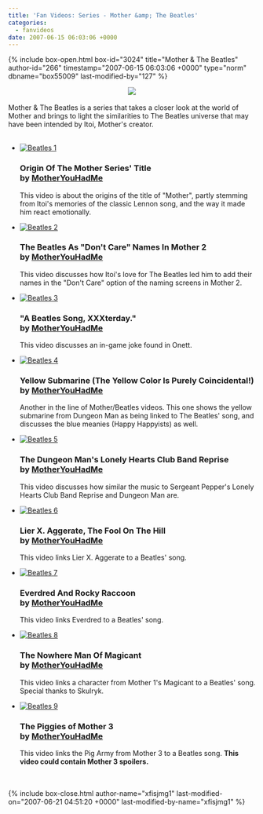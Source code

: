 ```yaml
---
title: 'Fan Videos: Series - Mother &amp; The Beatles'
categories:
  - fanvideos
date: 2007-06-15 06:03:06 +0000
---
```

{% include box-open.html box-id="3024" title="Mother & The Beatles" author-id="266" timestamp="2007-06-15 06:03:06 +0000" type="norm" dbname="box55009" last-modified-by="127" %}
<center><img src="http - //starmen.net/fanvideos/thumbs/motherbeatleslogo.png" /></center><br />
Mother & The Beatles is a series that takes a closer look at the world of Mother and brings to light the similarities to The Beatles universe that may have been intended by Itoi, Mother's creator.
<br />
<br /><ul class="pics">

<li>
		<a href="http://www.youtube.com/watch?v=VAxDwc5S4bk"><img src="http - //starmen.net/fanvideos/thumbs/beatles1.gif" alt="Beatles 1" /></a>
		<h3>Origin Of The Mother Series' Title<br />
by <a href="http://www.youtube.com/user/MotherYouHadMe">MotherYouHadMe</a></h3>
		<p>This video is about the origins of the title of "Mother", partly stemming from Itoi's memories of the classic Lennon song, and the way it made him react emotionally.</p>	
	</li>

<li>
		<a href="http://youtube.com/watch?v=Sao-O5zMqn4"><img src="http - //starmen.net/fanvideos/thumbs/beatles2.gif" alt="Beatles 2" /></a>
		<h3>The Beatles As "Don't Care" Names In Mother 2<br />
by <a href="http://www.youtube.com/user/MotherYouHadMe">MotherYouHadMe</a></h3>
		<p>This video discusses how Itoi's love for The Beatles led him to add their names in the "Don't Care" option of the naming screens in Mother 2.</p>	
	</li>

<li>
		<a href="http://www.youtube.com/watch?v=GgN_KL742uI"><img src="http - //starmen.net/fanvideos/thumbs/beatles3.gif" alt="Beatles 3" /></a>
		<h3>"A Beatles Song, XXXterday."<br />
by <a href="http://www.youtube.com/user/MotherYouHadMe">MotherYouHadMe</a></h3>
		<p>This video discusses an in-game joke found in Onett.</p>	
	</li>

<li>
		<a href="http://www.youtube.com/watch?v=MWlrZWLkiU8"><img src="http - //starmen.net/fanvideos/thumbs/beatles4.gif" alt="Beatles 4" /></a>
		<h3>Yellow Submarine (The Yellow Color Is Purely Coincidental!)<br />
by <a href="http://www.youtube.com/user/MotherYouHadMe">MotherYouHadMe</a></h3>
		<p>Another in the line of Mother/Beatles videos. This one shows the yellow submarine from Dungeon Man as being linked to The Beatles' song, and discusses the blue meanies (Happy Happyists) as well.</p>	
	</li>

<li>
		<a href="http://www.youtube.com/watch?v=mxmBzMfM2ww"><img src="http - //starmen.net/fanvideos/thumbs/beatles5.gif" alt="Beatles 5" /></a>
		<h3>The Dungeon Man's Lonely Hearts Club Band Reprise<br />
by <a href="http://www.youtube.com/user/MotherYouHadMe">MotherYouHadMe</a></h3>
		<p>This video discusses how similar the music to Sergeant Pepper's Lonely Hearts Club Band Reprise and Dungeon Man are.</p>	
	</li>

<li>
		<a href="http://www.youtube.com/watch?v=PEedebL4vl4&NR=1"><img src="http - //starmen.net/fanvideos/thumbs/beatles6.gif" alt="Beatles 6" /></a>
		<h3>Lier X. Aggerate, The Fool On The Hill<br />
by <a href="http://www.youtube.com/user/MotherYouHadMe">MotherYouHadMe</a></h3>
		<p>This video links Lier X. Aggerate to a Beatles' song.</p>	
	</li>

<li>
		<a href="http://youtube.com/watch?v=w1-bWx5rDag"><img src="http - //starmen.net/fanvideos/thumbs/beatles7.gif" alt="Beatles 7" /></a>
		<h3>Everdred And Rocky Raccoon<br />
by <a href="http://www.youtube.com/user/MotherYouHadMe">MotherYouHadMe</a></h3>
		<p>This video links Everdred to a Beatles' song.</p>	
	</li>	

<li>
		<a href="http://www.youtube.com/watch?v=-qSU3ZOGbQU"><img src="http - //starmen.net/fanvideos/thumbs/beatles8.gif" alt="Beatles 8" /></a>
		<h3>The Nowhere Man Of Magicant<br />
by <a href="http://www.youtube.com/user/MotherYouHadMe">MotherYouHadMe</a></h3>
		<p>This video links a character from Mother 1's Magicant to a Beatles' song. Special thanks to Skulryk.</p>	
	</li>

<li>
		<a href="http://www.youtube.com/watch?v=4z4NSEgiy-U"><img src="http - //starmen.net/fanvideos/thumbs/beatles9.gif" alt="Beatles 9" /></a>
		<h3>The Piggies of Mother 3<br />
by <a href="http://www.youtube.com/user/MotherYouHadMe">MotherYouHadMe</a></h3>
		<p>This video links the Pig Army from Mother 3 to a Beatles song. <b>This video could contain Mother 3 spoilers.</b></p>	
	</li>

</ul><span class="left"></span><span class="right"></span>
					<br /><br />
{% include box-close.html author-name="xfisjmg1" last-modified-on="2007-06-21 04:51:20 +0000" last-modified-by-name="xfisjmg1" %}
